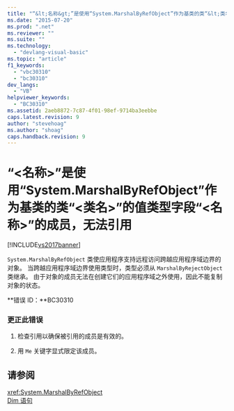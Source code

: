 ```yaml
---
title: "“&lt;名称&gt;”是使用“System.MarshalByRefObject”作为基类的类“&lt;类名&gt;”的值类型字段“&lt;名称&gt;”的成员，无法引用 | Microsoft Docs"
ms.date: "2015-07-20"
ms.prod: ".net"
ms.reviewer: ""
ms.suite: ""
ms.technology: 
  - "devlang-visual-basic"
ms.topic: "article"
f1_keywords: 
  - "vbc30310"
  - "bc30310"
dev_langs: 
  - "VB"
helpviewer_keywords: 
  - "BC30310"
ms.assetid: 2aeb8872-7c87-4f01-98ef-9714ba3eebbe
caps.latest.revision: 9
author: "stevehoag"
ms.author: "shoag"
caps.handback.revision: 9
---
```

# “&lt;名称&gt;”是使用“System.MarshalByRefObject”作为基类的类“&lt;类名&gt;”的值类型字段“&lt;名称&gt;”的成员，无法引用
[!INCLUDE[vs2017banner](../../../visual-basic/includes/vs2017banner.md)]

`System.MarshalByRefObject` 类使应用程序支持远程访问跨越应用程序域边界的对象。  当跨越应用程序域边界使用类型时，类型必须从 `MarshalByRejectObject` 类继承。  由于对象的成员无法在创建它们的应用程序域之外使用，因此不能复制对象的状态。  
  
 **错误 ID：**BC30310  
  
### 更正此错误  
  
1.  检查引用以确保被引用的成员是有效的。  
  
2.  用 `Me` 关键字显式限定该成员。  
  
## 请参阅  
 <xref:System.MarshalByRefObject>   
 [Dim 语句](../../../visual-basic/language-reference/statements/dim-statement.md)